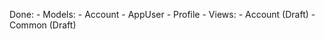 Done: 
    - Models:
        - Account
            - AppUser 
            - Profile 
    - Views: 
        - Account (Draft) 
        - Common (Draft)
    